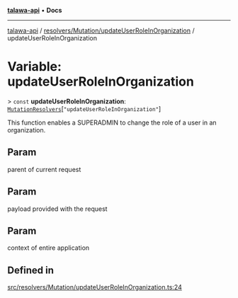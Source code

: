 [**talawa-api**](../../../../README.md) • **Docs**

***

[talawa-api](../../../../modules.md) / [resolvers/Mutation/updateUserRoleInOrganization](../README.md) / updateUserRoleInOrganization

# Variable: updateUserRoleInOrganization

\> `const` **updateUserRoleInOrganization**: [`MutationResolvers`](../../../../types/generatedGraphQLTypes/type-aliases/MutationResolvers.md)\[`"updateUserRoleInOrganization"`\]

This function enables a SUPERADMIN to change the role of a user in an organization.

## Param

parent of current request

## Param

payload provided with the request

## Param

context of entire application

## Defined in

[src/resolvers/Mutation/updateUserRoleInOrganization.ts:24](https://github.com/PalisadoesFoundation/talawa-api/blob/d0c167bb942c4778fba221c2cdd27665fc7dbf61/src/resolvers/Mutation/updateUserRoleInOrganization.ts#L24)
